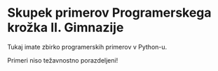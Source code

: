 # Skupek primerov Programerskega krožka II. Gimnazije
Tukaj imate zbirko programerskih primerov v Python-u.

Primeri niso težavnostno porazdeljeni!